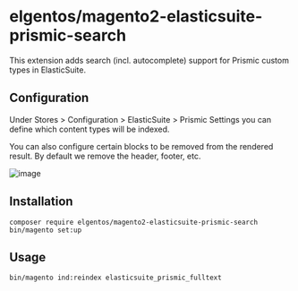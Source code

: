 # elgentos/magento2-elasticsuite-prismic-search

This extension adds search (incl. autocomplete) support for Prismic custom types in ElasticSuite.

## Configuration

Under Stores > Configuration > ElasticSuite > Prismic Settings you can define which content types will be indexed. 

You can also configure certain blocks to be removed from the rendered result. By default we remove the header, footer, etc.

![image](https://user-images.githubusercontent.com/431360/177497365-103b6ce5-e74a-4199-a641-3c7649d148b2.png)

## Installation

```
composer require elgentos/magento2-elasticsuite-prismic-search
bin/magento set:up 
```

## Usage

```
bin/magento ind:reindex elasticsuite_prismic_fulltext
```
